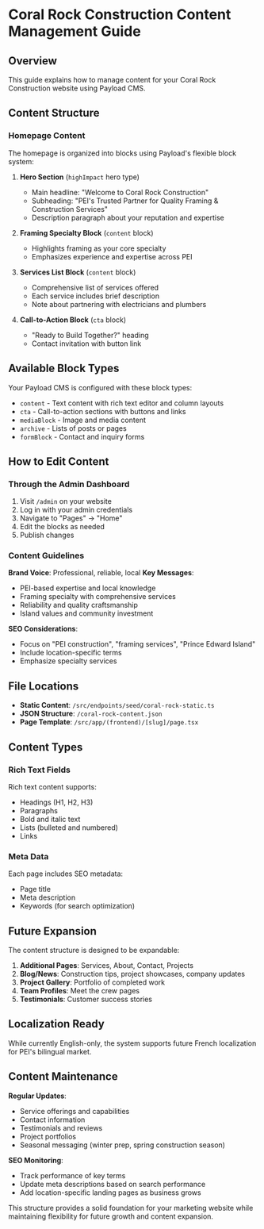 # Coral Rock Construction Content Management Guide

## Overview

This guide explains how to manage content for your Coral Rock Construction website using Payload CMS.

## Content Structure

### Homepage Content

The homepage is organized into blocks using Payload's flexible block system:

1. **Hero Section** (`highImpact` hero type)
   - Main headline: "Welcome to Coral Rock Construction"
   - Subheading: "PEI's Trusted Partner for Quality Framing & Construction Services"
   - Description paragraph about your reputation and expertise

2. **Framing Specialty Block** (`content` block)
   - Highlights framing as your core specialty
   - Emphasizes experience and expertise across PEI

3. **Services List Block** (`content` block)
   - Comprehensive list of services offered
   - Each service includes brief description
   - Note about partnering with electricians and plumbers

4. **Call-to-Action Block** (`cta` block)
   - "Ready to Build Together?" heading
   - Contact invitation with button link

## Available Block Types

Your Payload CMS is configured with these block types:

- `content` - Text content with rich text editor and column layouts
- `cta` - Call-to-action sections with buttons and links
- `mediaBlock` - Image and media content
- `archive` - Lists of posts or pages
- `formBlock` - Contact and inquiry forms

## How to Edit Content

### Through the Admin Dashboard

1. Visit `/admin` on your website
2. Log in with your admin credentials
3. Navigate to "Pages" → "Home"
4. Edit the blocks as needed
5. Publish changes

### Content Guidelines

**Brand Voice**: Professional, reliable, local
**Key Messages**:

- PEI-based expertise and local knowledge
- Framing specialty with comprehensive services
- Reliability and quality craftsmanship
- Island values and community investment

**SEO Considerations**:

- Focus on "PEI construction", "framing services", "Prince Edward Island"
- Include location-specific terms
- Emphasize specialty services

## File Locations

- **Static Content**: `/src/endpoints/seed/coral-rock-static.ts`
- **JSON Structure**: `/coral-rock-content.json`
- **Page Template**: `/src/app/(frontend)/[slug]/page.tsx`

## Content Types

### Rich Text Fields

Rich text content supports:

- Headings (H1, H2, H3)
- Paragraphs
- Bold and italic text
- Lists (bulleted and numbered)
- Links

### Meta Data

Each page includes SEO metadata:

- Page title
- Meta description
- Keywords (for search optimization)

## Future Expansion

The content structure is designed to be expandable:

1. **Additional Pages**: Services, About, Contact, Projects
2. **Blog/News**: Construction tips, project showcases, company updates
3. **Project Gallery**: Portfolio of completed work
4. **Team Profiles**: Meet the crew pages
5. **Testimonials**: Customer success stories

## Localization Ready

While currently English-only, the system supports future French localization for PEI's bilingual market.

## Content Maintenance

**Regular Updates**:

- Service offerings and capabilities
- Contact information
- Testimonials and reviews
- Project portfolios
- Seasonal messaging (winter prep, spring construction season)

**SEO Monitoring**:

- Track performance of key terms
- Update meta descriptions based on search performance
- Add location-specific landing pages as business grows

This structure provides a solid foundation for your marketing website while maintaining flexibility for future growth and content expansion.
